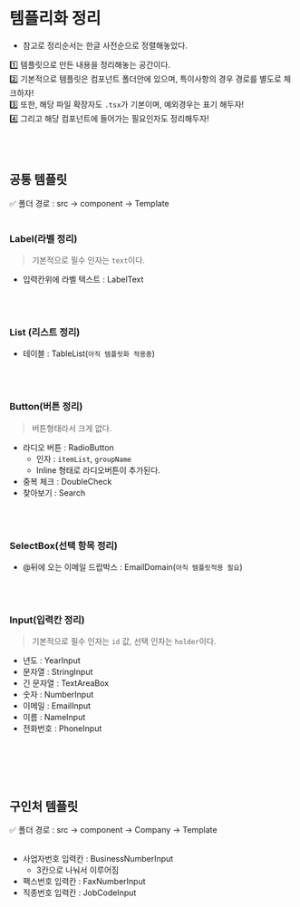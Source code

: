 # 템플리화 정리 
- 참고로 정리순서는 한글 사전순으로 정렬해놓았다.   

1️⃣ 템플릿으로 만든 내용을 정리해놓는 공간이다.   
2️⃣ 기본적으로 템플릿은 컴포넌트 폴더안에 있으며, 특이사항의 경우 경로를 별도로 체크하자!    
3️⃣ 또한, 해당 파일 확장자도 `.tsx`가 기본이며, 예외경우는 표기 해두자!     
4️⃣ 그리고 해당 컴포넌트에 들어가는 필요인자도 정리해두자!    
 
<br></br>


## 공통 템플릿 
✅ 폴더 경로 : src -> component -> Template 
<br></br>

### Label(라벨 정리)
> 기본적으로 필수 인자는 `text`이다.
- 입력칸위에 라벨 텍스트 : LabelText 

<br></br>


### List (리스트 정리) 
- 테이블 : TableList(`아직 템플릿화 적용중`) 

<br></br>


### Button(버튼 정리)
> 버튼형태라서 크게 없다.
- 라디오 버튼 : RadioButton
  - 인자 : `itemList`, `groupName` 
  - Inline 형태로 라디오버튼이 추가된다. 
- 중복 체크 : DoubleCheck
- 찾아보기 :  Search

<br></br>


### SelectBox(선택 항목 정리)
- @뒤에 오는 이메일 드랍박스 : EmailDomain(`아직 템플릿적용 필요`) 

<br></br>

### Input(입력칸 정리)
> 기본적으로 필수 인자는 `id` 값, 선택 인자는 `holder`이다.

- 년도 : YearInput  
- 문자열 : StringInput
- 긴 문자열 : TextAreaBox
- 숫자 : NumberInput
- 이메일 : EmailInput
- 이름 : NameInput
- 전화번호 : PhoneInput

<br></br>
<br></br>



## 구인처 템플릿 
✅ 폴더 경로 : src -> component -> Company -> Template 
<br></br>

- 사업자번호 입력칸 : BusinessNumberInput
  - 3칸으로 나눠서 이루어짐
- 팩스번호 입력칸 : FaxNumberInput 
- 직종번호 입력칸 : JobCodeInput